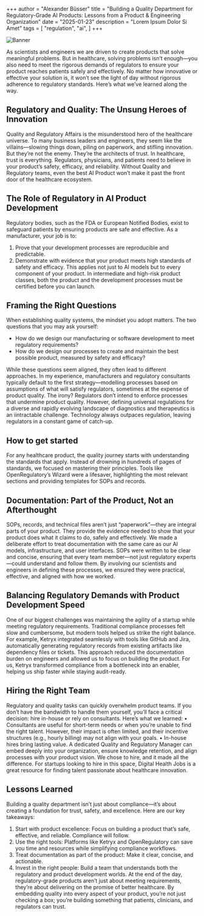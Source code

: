 +++
author = "Alexander Büsser"
title = "Building a Quality Department for Regulatory-Grade AI Products: Lessons from a Product & Engineering Organization"
date = "2025-01-23"
description = "Lorem Ipsum Dolor Si Amet"
tags = [
    "regulation",
    "ai",
]
+++


![Banner](../../images/batman.png)

As scientists and engineers we are driven to create products that solve meaningful problems. But in healthcare, solving problems isn’t enough—you also need to meet the rigorous demands of regulators to ensure your product reaches patients safely and effectively. No matter how innovative or effective your solution is, it won’t see the light of day without rigorous adherence to regulatory standards. Here’s what we’ve learned along the way.

## Regulatory and Quality: The Unsung Heroes of Innovation

Quality and Regulatory Affairs is the misunderstood hero of the healthcare universe. To many business leaders and engineers, they seem like the villains—slowing things down, piling on paperwork, and stifling innovation. But they’re not the enemy. They’re the architects of trust.
In healthcare, trust is everything. Regulators, physicians, and patients need to believe in your product’s safety, efficacy, and reliability. Without Quality and Regulatory teams, even the best AI Product won’t make it past the front door of the healthcare ecosystem.

## The Role of Regulatory in AI Product Development
Regulatory bodies, such as the FDA or European Notified Bodies, exist to safeguard patients by ensuring products are safe and effective. As a manufacturer, your job is to:
1.	Prove that your development processes are reproducible and predictable.
2.	Demonstrate with evidence that your product meets high standards of safety and efficacy.
This applies not just to AI models but to every component of your product. In intermediate and high-risk product classes, both the product and the development processes must be certified before you can launch. 

## Framing the Right Questions
When establishing quality systems, the mindset you adopt matters. The two questions that you may ask yourself:
-	How do we design our manufacturing or software development to meet regulatory requirements?
-	How do we design our processes to create and maintain the best possible product, measured by safety and efficacy?

While these questions seem aligned, they often lead to different approaches. In my experience, manufacturers and regulatory consultants typically default to the first strategy—modelling processes based on assumptions of what will satisfy regulators, sometimes at the expense of product quality. The irony? Regulators don’t intend to enforce processes that undermine product quality. However, defining universal regulations for a diverse and rapidly evolving landscape of diagnostics and therapeutics is an iintractable challenge. Technology always outpaces regulation, leaving regulators in a constant game of catch-up. 

## How to get started
For any healthcare product, the quality journey starts with understanding the standards that apply. Instead of drowning in hundreds of pages of standards, we focused on mastering their principles. Tools like OpenRegulatory’s Wizard were a lifesaver, highlighting the most relevant sections and providing templates for SOPs and records.

## Documentation: Part of the Product, Not an Afterthought
SOPs, records, and technical files aren’t just “paperwork”—they are integral parts of your product. They provide the evidence needed to show that your product does what it claims to do, safely and effectively.
We made a deliberate effort to treat documentation with the same care as our AI models, infrastructure, and user interfaces. SOPs were written to be clear and concise, ensuring that every team member—not just regulatory experts—could understand and follow them.
By involving our scientists and engineers in defining these processes, we ensured they were practical, effective, and aligned with how we worked.

## Balancing Regulatory Demands with Product Development Speed
One of our biggest challenges was maintaining the agility of a startup while meeting regulatory requirements. Traditional compliance processes felt slow and cumbersome, but modern tools helped us strike the right balance.
For example, Ketryx integrated seamlessly with tools like GitHub and Jira, automatically generating regulatory records from existing artifacts like dependency files or tickets. This approach reduced the documentation burden on engineers and allowed us to focus on building the product.
For us, Ketryx transformed compliance from a bottleneck into an enabler, helping us ship faster while staying audit-ready.

## Hiring the Right Team
Regulatory and quality tasks can quickly overwhelm product teams. If you don’t have the bandwidth to handle them yourself, you’ll face a critical decision: hire in-house or rely on consultants.
Here’s what we learned:
•	Consultants are useful for short-term needs or when you’re unable to find the right talent. However, their impact is often limited, and their incentive structures (e.g., hourly billing) may not align with your goals.
•	In-house hires bring lasting value. A dedicated Quality and Regulatory Manager can embed deeply into your organization, ensure knowledge retention, and align processes with your product vision.
We chose to hire, and it made all the difference. For startups looking to hire in this space, Digital Health Jobs is a great resource for finding talent passionate about healthcare innovation.

## Lessons Learned
Building a quality department isn’t just about compliance—it’s about creating a foundation for trust, safety, and excellence. Here are our key takeaways:
1.	Start with product excellence: Focus on building a product that’s safe, effective, and reliable. Compliance will follow.
2.	Use the right tools: Platforms like Ketryx and OpenRegulatory can save you time and resources while simplifying compliance workflows.
3.	Treat documentation as part of the product: Make it clear, concise, and actionable.
4.	Invest in the right people: Build a team that understands both the regulatory and product development worlds.
At the end of the day, regulatory-grade products aren’t just about meeting requirements, they’re about delivering on the promise of better healthcare. By embedding quality into every aspect of your product, you’re not just checking a box; you’re building something that patients, clinicians, and regulators can trust.
